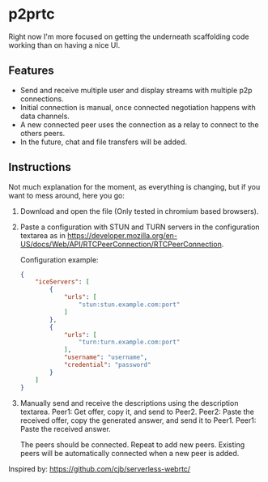 # p2prtc

Right now I'm more focused on getting the underneath scaffolding code working than on having a nice UI.

## Features
- Send and receive multiple user and display streams with multiple p2p connections.
- Initial connection is manual, once connected negotiation happens with data channels.
- A new connected peer uses the connection as a relay to connect to the others peers.
- In the future, chat and file transfers will be added.

## Instructions
Not much explanation for the moment, as everything is changing, but if you want to mess around, here you go:

1. Download and open the file (Only tested in chromium based browsers).

2. Paste a configuration with STUN and TURN servers in the configuration textarea as in https://developer.mozilla.org/en-US/docs/Web/API/RTCPeerConnection/RTCPeerConnection.

    Configuration example:

    ```json
    {
        "iceServers": [
            {
                "urls": [
                    "stun:stun.example.com:port"
                ]
            },
            {
                "urls": [
                    "turn:turn.example.com:port"
                ],
                "username": "username",
                "credential": "password"
            }
        ]
    }
    ```

3. Manually send and receive the descriptions using the description textarea.
    Peer1: Get offer, copy it, and send to Peer2.
    Peer2: Paste the received offer, copy the generated answer, and send it to Peer1.
    Peer1: Paste the received answer.

    The peers should be connected. Repeat to add new peers. Existing peers will be automatically connected when a new peer is added.


Inspired by: https://github.com/cjb/serverless-webrtc/